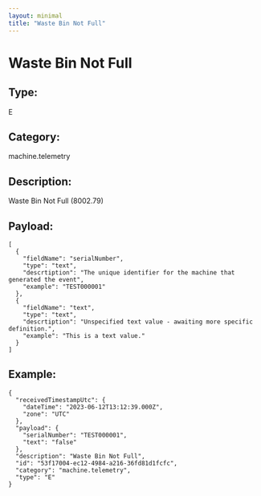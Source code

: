 ```yaml
---
layout: minimal
title: "Waste Bin Not Full"
---
```


# Waste Bin Not Full

## Type:

E

## Category:

machine.telemetry

## Description: 

Waste Bin Not Full (8002.79)

## Payload:

```
[
  {
    "fieldName": "serialNumber",
    "type": "text",
    "descrtiption": "The unique identifier for the machine that generated the event",
    "example": "TEST000001"
  },
  {
    "fieldName": "text",
    "type": "text",
    "descrtiption": "Unspecified text value - awaiting more specific definition.",
    "example": "This is a text value."
  }
]
```

## Example:

```
{
  "receivedTimestampUtc": {
    "dateTime": "2023-06-12T13:12:39.000Z",
    "zone": "UTC"
  },
  "payload": {
    "serialNumber": "TEST000001",
    "text": "false"
  },
  "description": "Waste Bin Not Full",
  "id": "53f17004-ec12-4984-a216-36fd81d1fcfc",
  "category": "machine.telemetry",
  "type": "E"
}
```
